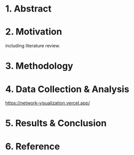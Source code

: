 # 1. Abstract
# 2. Motivation
   including literature review.
# 3. Methodology
# 4. Data Collection & Analysis

https://network-visualization.vercel.app/

# 5. Results & Conclusion
# 6. Reference